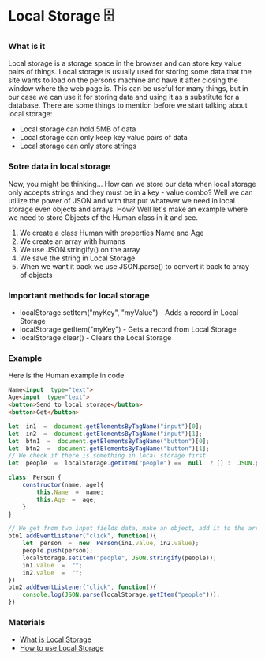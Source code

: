# Local Storage 🗄
### What is it
Local storage is a storage space in the browser and can store key value pairs of things. Local storage is usually used for storing some data that the site wants to load on the persons machine and have it after closing the window where the web page is. This can be useful for many things, but in our case we can use it for storing data and using it as a substitute for a database. There are some things to mention before we start talking about local storage:
* Local storage can hold 5MB of data
* Local storage can only keep key value pairs of data
* Local storage can only store strings

### Sotre data in local storage
Now, you might be thinking... How can we store our data when local storage only accepts strings and they must be in a key - value combo? Well we can utilize the power of JSON and with that put whatever we need in local storage even objects and arrays. How? Well let's make an example where we need to store Objects of the Human class in it and see.
1. We create a class Human with properties Name and Age
2. We create an array with humans
3. We use JSON.stringify() on the array
4. We save the string in Local Storage
5. When we want it back we use JSON.parse() to convert it back to array of objects

### Important methods for local storage
* localStorage.setItem("myKey", "myValue") - Adds a record in Local Storage
* localStorage.getItem("myKey") - Gets a record from Local Storage
* localStorage.clear() - Clears the Local Storage

### Example
Here is the Human example in code
```html
Name<input  type="text">
Age<input  type="text">
<button>Send to local storage</button>
<button>Get</button>
```

```javascript
let  in1  =  document.getElementsByTagName("input")[0];
let  in2  =  document.getElementsByTagName("input")[1];
let  btn1  =  document.getElementsByTagName("button")[0];
let  btn2  =  document.getElementsByTagName("button")[1];
// We check if there is something in local storage first
let  people  =  localStorage.getItem("people") ==  null  ? [] :  JSON.parse(localStorage.getItem("people"));

class  Person {
	constructor(name, age){
		this.Name  =  name;
		this.Age  =  age;
	}
}

// We get from two input fields data, make an object, add it to the array and save the array back in localStorage
btn1.addEventListener("click", function(){
	let  person  =  new  Person(in1.value, in2.value);
	people.push(person);
	localStorage.setItem("people", JSON.stringify(people));
	in1.value  =  "";
	in2.value  =  "";
})
btn2.addEventListener("click", function(){
	console.log(JSON.parse(localStorage.getItem("people")));
})
```

### Materials
* [What is Local Storage](https://www.smashingmagazine.com/2010/10/local-storage-and-how-to-use-it/)
* [How to use Local Storage](https://www.taniarascia.com/how-to-use-local-storage-with-javascript/)
